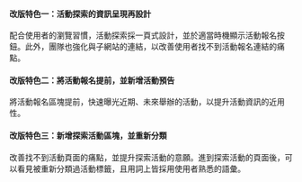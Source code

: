 <div class="macbook-wrapper">
  <macbook fill="/projects/yda/contentdesign_design_libx264_profile-main_level-3.1_preset-medium_crf-23.mp4" />
</div>

#### **改版特色一：活動探索的資訊呈現再設計**
配合使用者的瀏覽習慣，活動探索採一頁式設計，並於適當時機顯示活動報名按鈕。此外，團隊也強化與子網站的連結，以改善使用者找不到活動報名連結的痛點。

#### **改版特色二：將活動報名提前，並新增活動預告**
將活動報名區塊提前，快速曝光近期、未來舉辦的活動，以提升活動資訊的近用性。

#### **改版特色三：新增探索活動區塊，並重新分類**
改善找不到活動頁面的痛點，並提升探索活動的意願。進到探索活動的頁面後，可以看見被重新分類過活動標籤，且用詞上皆採用使用者熟悉的語彙。
